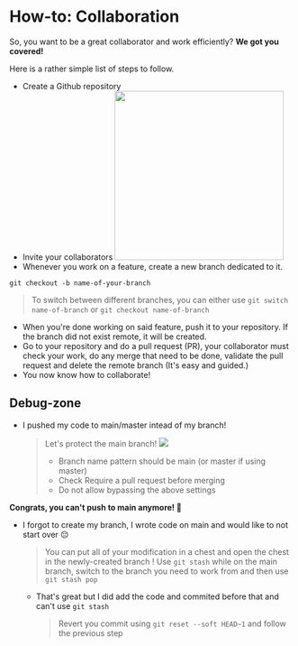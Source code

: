 # How-to: Collaboration

So, you want to be a great collaborator and work efficiently?
**We got you covered!**

Here is a rather simple list of steps to follow.

- Create a Github repository
- Invite your collaborators <img height=300 src='https://i.imgur.com/Wb7XhGz.png'/>
- Whenever you work on a feature, create a new branch dedicated to it.

```
git checkout -b name-of-your-branch
```

> To switch between different branches, you can either use `git switch name-of-branch` or `git checkout name-of-branch`

- When you're done working on said feature, push it to your repository. If the branch did not exist remote, it will be created.
- Go to your repository and do a pull request (PR), your collaborator must check your work, do any merge that need to be done, validate the pull request and delete the remote branch (It's easy and guided.)
- You now know how to collaborate!

## Debug-zone

- I pushed my code to main/master intead of my branch!

  > Let's protect the main branch!
  > <img src="https://i.imgur.com/SvNc5x7.png"/>
  >
  > - Branch name pattern should be main (or master if using master)
  > - Check Require a pull request before merging
  > - Do not allow bypassing the above settings


**Congrats, you can't push to main anymore! 🥳**

- I forgot to create my branch, I wrote code on main and would like to not start over 😔
  > You can put all of your modification in a chest and open the chest in the newly-created branch ! Use `git stash` while on the main branch, switch to the branch you need to work from and then use `git stash pop`
  - That's great but I did add the code and commited before that and can't use `git stash`
    > Revert you commit using `git reset --soft HEAD~1` and follow the previous step
